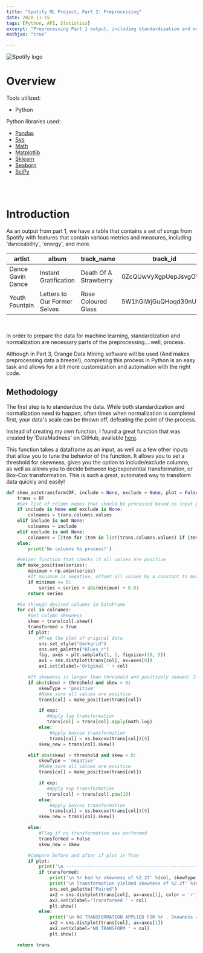 ```yaml
---
title: "Spotify ML Project, Part 2: Preprocessing"
date: 2020-11-15
tags: [Python, API, Statistics]
excerpt: "Preprocessing Part 1 output, including standardization and normalization"
mathjax: "true"

---
```

<img src="{{ site.url }}{{ site.baseurl }}/images/spotify.png" alt="Spotify logo">


# Overview
Tools utilized:
* Python


Python libraries used:
* [Pandas](https://pandas.pydata.org/docs/)
* [Sys](https://docs.python.org/3/library/sys.html)
* [Math](https://docs.python.org/3/library/math.html)
* [Matplotlib](https://matplotlib.org/)
* [Sklearn](https://scikit-learn.org/stable/)
* [Seaborn](https://seaborn.pydata.org/#:~:text=Seaborn%20is%20a%20Python%20data,attractive%20and%20informative%20statistical%20graphics.)
* [SciPy](https://www.scipy.org/)
<br />
<br />


# Introduction
As an output from part 1, we have a table that contains a set of songs from Spotify with features that contain various metrics and measures, including 'danceability', 'energy', and more.

<table class="table table-bordered table-hover table-condensed">
<thead><tr><th title="Field #1">artist</th>
<th title="Field #2">album</th>
<th title="Field #3">track_name</th>
<th title="Field #4">track_id</th>
<th title="Field #5">danceability</th>
<th title="Field #6">energy</th>
<th title="Field #7">key</th>
<th title="Field #8">loudness</th>
<th title="Field #9">mode</th>
<th title="Field #10">speechiness</th>
<th title="Field #11">instrumentalness</th>
<th title="Field #12">liveness</th>
<th title="Field #13">valence</th>
<th title="Field #14">tempo</th>
<th title="Field #15">duration_ms</th>
<th title="Field #16">time_signature</th>
<th title="Field #17">saved</th>
</tr></thead>
<tbody>
<tr>
<td>Dance Gavin Dance</td>
<td>Instant Gratification</td>
<td>Death Of A Strawberry</td>
<td>0ZcQUwVyXgpUepJsvgOYgk</td>
<td align="right">0.576</td>
<td align="right">0.955</td>
<td align="right">4</td>
<td align="right">-3.122</td>
<td>1</td>
<td align="right">0.0458</td>
<td align="right">0.0</td>
<td align="right">0.054</td>
<td align="right">0.752</td>
<td align="right">124.972</td>
<td align="right">250973</td>
<td align="right">4</td>
<td>1</td>
</tr>
<tr>
<td>Youth Fountain</td>
<td>Letters to Our Former Selves</td>
<td>Rose Coloured Glass</td>
<td>5W1hGiWjGuQHoqd30nUkZR</td>
<td align="right">0.389</td>
<td align="right">0.984</td>
<td align="right">0</td>
<td align="right">-3.159</td>
<td>0</td>
<td align="right">0.235</td>
<td align="right">0.000187</td>
<td align="right">0.34</td>
<td align="right">0.617</td>
<td align="right">190.055</td>
<td align="right">197250</td>
<td align="right">4</td>
<td>0</td>
</tr>
</tbody></table>

<br />

In order to prepare the data for machine learning, standardization and normalization are necessary parts of the preprocessing....well, process.

Although in Part 3, Orange Data Mining software will be used (And makes preprocessing data a breeze!), completing this process in Python is an easy task and allows for a bit more customization and automation with the right code.

## Methodology

The first step is to standardize the data. While both standardization and normalization need to happen, often times when normalization is completed first, your data's scale can be thrown off, defeating the point of the process.

Instead of creating my own function, I found a great function that was created by 'DataMadness' on GitHub, available [here](https://datamadness.github.io/Skewness_Auto_Transform).

This function takes a dataframe as an input, as well as a few other inputs that allow you to tune the behavior of the function. It allows you to set a threshold for skewness, gives you the option to include/exclude columns, as well as allows you to decide between log/exponential transformation, or Box-Cox transformation. This is such a great, automated way to transform data quickly and easily!

``` python
def skew_autotransform(DF, include = None, exclude = None, plot = False, threshold = 1, exp = False):
    trans = DF
    #Get list of column names that should be processed based on input parameters
    if include is None and exclude is None:
        colnames = trans.columns.values
    elif include is not None:
        colnames = include
    elif exclude is not None:
        colnames = [item for item in list(trans.columns.values) if item not in exclude]
    else:
        print('No columns to process!')

    #Helper function that checks if all values are positive
    def make_positive(series):
        minimum = np.amin(series)
        #If minimum is negative, offset all values by a constant to move all values to positive teritory
        if minimum <= 0:
            series = series + abs(minimum) + 0.01
        return series

    #Go through desired columns in DataFrame
    for col in colnames:
        #Get column skewness
        skew = trans[col].skew()
        transformed = True
        if plot:
            #Prep the plot of original data
            sns.set_style("darkgrid")
            sns.set_palette("Blues_r")
            fig, axes = plt.subplots(1, 2, figsize=(10, 5))
            ax1 = sns.distplot(trans[col], ax=axes[0])
            ax1.set(xlabel='Original ' + col)

        #If skewness is larger than threshold and positively skewed; If yes, apply appropriate transformation
        if abs(skew) > threshold and skew > 0:
            skewType = 'positive'
            #Make sure all values are positive
            trans[col] = make_positive(trans[col])

            if exp:
               #Apply log transformation
               trans[col] = trans[col].apply(math.log)
            else:
                #Apply boxcox transformation
                trans[col] = ss.boxcox(trans[col])[0]
            skew_new = trans[col].skew()

        elif abs(skew) > threshold and skew < 0:
            skewType = 'negative'
            #Make sure all values are positive
            trans[col] = make_positive(trans[col])

            if exp:
               #Apply exp transformation
               trans[col] = trans[col].pow(10)
            else:
                #Apply boxcox transformation
                trans[col] = ss.boxcox(trans[col])[0]
            skew_new = trans[col].skew()

        else:
            #Flag if no transformation was performed
            transformed = False
            skew_new = skew

        #Compare before and after if plot is True
        if plot:
            print('\n ------------------------------------------------------')     
            if transformed:
                print('\n %r had %r skewness of %2.2f' %(col, skewType, skew))
                print('\n Transformation yielded skewness of %2.2f' %(skew_new))
                sns.set_palette("Paired")
                ax2 = sns.distplot(trans[col], ax=axes[1], color = 'r')
                ax2.set(xlabel='Transformed ' + col)
                plt.show()
            else:
                print('\n NO TRANSFORMATION APPLIED FOR %r . Skewness = %2.2f' %(col, skew))
                ax2 = sns.distplot(trans[col], ax=axes[1])
                ax2.set(xlabel='NO TRANSFORM ' + col)
                plt.show()

    return trans
```

